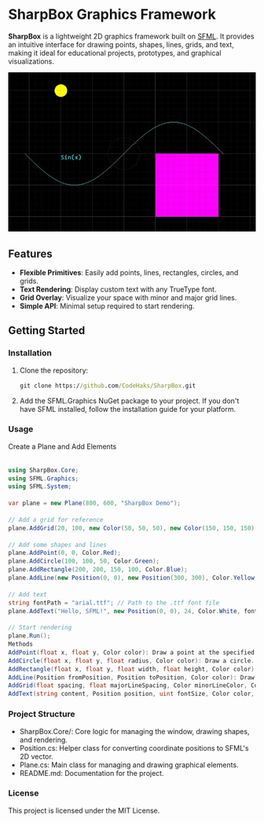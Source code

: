 # SharpBox Graphics Framework

**SharpBox** is a lightweight 2D graphics framework built on [SFML](https://www.sfml-dev.org/). It provides an intuitive interface for drawing points, shapes, lines, grids, and text, making it ideal for educational projects, prototypes, and graphical visualizations.

![demo](assets/screenshot001.jpg)


## Features
- **Flexible Primitives**: Easily add points, lines, rectangles, circles, and grids.
- **Text Rendering**: Display custom text with any TrueType font.
- **Grid Overlay**: Visualize your space with minor and major grid lines.
- **Simple API**: Minimal setup required to start rendering.

## Getting Started

### Installation
1. Clone the repository:
   ```cmd
   git clone https://github.com/CodeHaks/SharpBox.git
   ```

2. Add the SFML.Graphics NuGet package to your project. If you don't have SFML installed, follow the installation guide for your platform.

### Usage
Create a Plane and Add Elements
```csharp

using SharpBox.Core;
using SFML.Graphics;
using SFML.System;

var plane = new Plane(800, 600, "SharpBox Demo");

// Add a grid for reference
plane.AddGrid(20, 100, new Color(50, 50, 50), new Color(150, 150, 150));

// Add some shapes and lines
plane.AddPoint(0, 0, Color.Red);
plane.AddCircle(100, 100, 50, Color.Green);
plane.AddRectangle(200, 200, 150, 100, Color.Blue);
plane.AddLine(new Position(0, 0), new Position(300, 300), Color.Yellow);

// Add text
string fontPath = "arial.ttf"; // Path to the .ttf font file
plane.AddText("Hello, SFML!", new Position(0, 0), 24, Color.White, fontPath);

// Start rendering
plane.Run();
Methods
AddPoint(float x, float y, Color color): Draw a point at the specified position.
AddCircle(float x, float y, float radius, Color color): Draw a circle.
AddRectangle(float x, float y, float width, float height, Color color): Draw a rectangle.
AddLine(Position fromPosition, Position toPosition, Color color): Draw a line between two points.
AddGrid(float spacing, float majorLineSpacing, Color minorLineColor, Color majorLineColor): Add a grid with customizable spacing and line colors.
AddText(string content, Position position, uint fontSize, Color color, string fontPath): Add text at a specified position with a specified font and size.
```

### Project Structure
- SharpBox.Core/: Core logic for managing the window, drawing shapes, and rendering.
- Position.cs: Helper class for converting coordinate positions to SFML's 2D vector.
- Plane.cs: Main class for managing and drawing graphical elements.
- README.md: Documentation for the project.

### License
This project is licensed under the MIT License.

